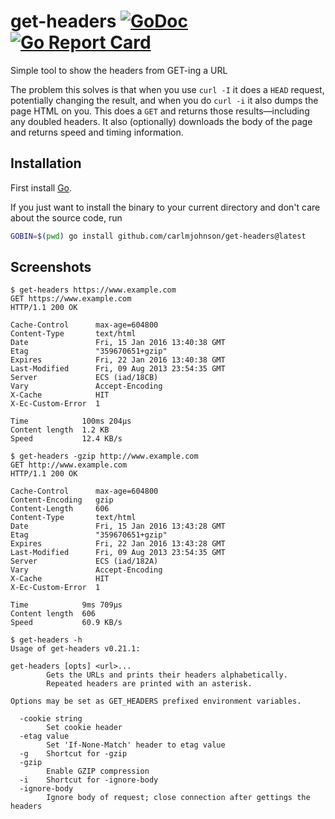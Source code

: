# get-headers [![GoDoc](https://godoc.org/github.com/carlmjohnson/get-headers?status.svg)](https://godoc.org/github.com/carlmjohnson/get-headers) [![Go Report Card](https://goreportcard.com/badge/github.com/carlmjohnson/get-headers)](https://goreportcard.com/report/github.com/carlmjohnson/get-headers)

Simple tool to show the headers from GET-ing a URL

The problem this solves is that when you use `curl -I` it does a `HEAD` request, potentially changing the result, and when you do `curl -i` it also dumps the page HTML on you. This does a `GET` and returns those results—including any doubled headers. It also (optionally) downloads the body of the page and returns speed and timing information.

## Installation

First install [Go](http://golang.org).

If you just want to install the binary to your current directory and don't care about the source code, run

```bash
GOBIN=$(pwd) go install github.com/carlmjohnson/get-headers@latest
```

## Screenshots

```
$ get-headers https://www.example.com
GET https://www.example.com
HTTP/1.1 200 OK

Cache-Control      max-age=604800
Content-Type       text/html
Date               Fri, 15 Jan 2016 13:40:38 GMT
Etag               "359670651+gzip"
Expires            Fri, 22 Jan 2016 13:40:38 GMT
Last-Modified      Fri, 09 Aug 2013 23:54:35 GMT
Server             ECS (iad/18CB)
Vary               Accept-Encoding
X-Cache            HIT
X-Ec-Custom-Error  1

Time            100ms 204µs
Content length  1.2 KB
Speed           12.4 KB/s
```

```
$ get-headers -gzip http://www.example.com
GET http://www.example.com
HTTP/1.1 200 OK

Cache-Control      max-age=604800
Content-Encoding   gzip
Content-Length     606
Content-Type       text/html
Date               Fri, 15 Jan 2016 13:43:28 GMT
Etag               "359670651+gzip"
Expires            Fri, 22 Jan 2016 13:43:28 GMT
Last-Modified      Fri, 09 Aug 2013 23:54:35 GMT
Server             ECS (iad/182A)
Vary               Accept-Encoding
X-Cache            HIT
X-Ec-Custom-Error  1

Time            9ms 709µs
Content length  606
Speed           60.9 KB/s
```

```
$ get-headers -h
Usage of get-headers v0.21.1:

get-headers [opts] <url>...
        Gets the URLs and prints their headers alphabetically.
        Repeated headers are printed with an asterisk.

Options may be set as GET_HEADERS prefixed environment variables.

  -cookie string
        Set cookie header
  -etag value
        Set 'If-None-Match' header to etag value
  -g    Shortcut for -gzip
  -gzip
        Enable GZIP compression
  -i    Shortcut for -ignore-body
  -ignore-body
        Ignore body of request; close connection after gettings the headers
```
